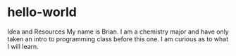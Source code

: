 # hello-world
Idea and Resources
My name is Brian.  I am a chemistry major and have only taken an intro to programming class before this one.  I am curious as to what I will learn.
